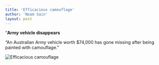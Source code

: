 ```yaml
---
title: 'Efficacious camouflage'
author: 'Noam Sain'
layout: post
---
```


“**Army vehicle disappears**

“An Australian Army vehicle worth $74,000 has gone missing after being painted with camouflage.”

![Efficacious camouflage](http://2.bp.blogspot.com/_8aN4krk1nsk/SyD9A2pQijI/AAAAAAAAAUA/J1iYy3CyGfg/s400/image007.gif "Efficacious camouflage")
